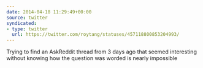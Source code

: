 ```yaml
---
date: 2014-04-18 11:29:49+00:00
source: twitter
syndicated:
- type: twitter
  url: https://twitter.com/roytang/statuses/457118800853204993/
---
```


Trying to find an AskReddit thread from 3 days ago that seemed interesting without knowing how the question was worded is nearly impossible